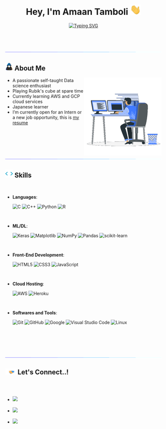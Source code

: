 
<h1 align="center"><b>Hey, I'm Amaan Tamboli </b><img src="img/giphy.webp" width="35"></h1>

<p align="center">
 <a href="https://git.io/typing-svg"><img src="https://readme-typing-svg.demolab.com?font=Fira+Code&size=22&pause=1000&width=450&lines=Computer+Engineering+student+%F0%9F%91%A8%E2%80%8D%F0%9F%92%BB;Data+science+enthusiast+%E2%9C%8C%EF%B8%8F;Cloud+beginner+%E2%98%81%EF%B8%8F;Japanese+learner+%E2%9B%A9%EF%B8%8F" alt="Typing SVG" /></a>
</p>
<br><br>

<br>
<img src="img/line.gif"><br>

## <img src="img/about_me.gif" width ="25"><b> **About Me**</b>


<picture> <img align="right" src="img/dev.gif" width = 250px></picture>

- A passionate self-taught Data science enthusiast
- Playing Rubik's cube at spare time
- Currently learning AWS and GCP cloud services
- Japanese learner
- I’m currently open for an Intern or a new job opportunity, this is [my resume](AmaanT_resume.pdf)

<br><br>

<img src="img/line.gif"><br>

## <img src="img/skill.gif" width ="25"><b> **Skills**</b>
<br>

<p align="center">

- **Languages**:
    
    ![C](https://img.shields.io/badge/C%20-%232370ED.svg?style=for-the-badge&logo=c&logoColor=white)
    ![C++](https://img.shields.io/badge/C++%20-%2300599C.svg?style=for-the-badge&logo=c%2B%2B&logoColor=white)
    ![Python](https://img.shields.io/badge/Python%20-%2314354C.svg?style=for-the-badge&logo=python&logoColor=white)
    ![R](https://img.shields.io/badge/r-%23276DC3.svg?style=for-the-badge&logo=r&logoColor=white)

<br>   

- **ML/DL**:

    ![Keras](https://img.shields.io/badge/Keras-%23D00000.svg?style=for-the-badge&logo=Keras&logoColor=white)
    ![Matplotlib](https://img.shields.io/badge/Matplotlib-%23ffffff.svg?style=for-the-badge&logo=Matplotlib&logoColor=black)
    ![NumPy](https://img.shields.io/badge/numpy-%23013243.svg?style=for-the-badge&logo=numpy&logoColor=white)
    ![Pandas](https://img.shields.io/badge/pandas-%23150458.svg?style=for-the-badge&logo=pandas&logoColor=white)
    ![scikit-learn](https://img.shields.io/badge/scikit--learn-%23F7931E.svg?style=for-the-badge&logo=scikit-learn&logoColor=white)
    
<br>
    
- **Front-End Development**:

   ![HTML5](https://img.shields.io/badge/HTML5%20-%23E34F26.svg?style=for-the-badge&logo=html5&logoColor=white)
   ![CSS3](https://img.shields.io/badge/CSS%20-%231572B6.svg?style=for-the-badge&logo=css3&logoColor=white)
   ![JavaScript](https://img.shields.io/badge/JavaScript%20-%23F7DF1E.svg?style=for-the-badge&logo=javascript&logoColor=black)

<br>

- **Cloud Hosting**:

    ![AWS](https://img.shields.io/badge/AWS-%23FF9900.svg?style=for-the-badge&logo=amazon-aws&logoColor=white)
    ![Heroku](https://img.shields.io/badge/heroku-%23430098.svg?style=for-the-badge&logo=heroku&logoColor=white)
    
<br>

- **Softwares and Tools**:

    ![Git](https://img.shields.io/badge/git-%23F05033.svg?style=for-the-badge&logo=git&logoColor=white)
    ![GitHub](https://img.shields.io/badge/github-%23121011.svg?style=for-the-badge&logo=github&logoColor=white)
    ![Google](https://img.shields.io/badge/google-%234285F4.svg?style=for-the-badge&logo=google&logoColor=white)
    ![Visual Studio Code](https://img.shields.io/badge/Visual%20Studio%20Code-0078d7.svg?style=for-the-badge&logo=visual-studio-code&logoColor=white)
    ![Linux](https://img.shields.io/badge/Linux-FCC624?style=for-the-badge&logo=linux&logoColor=black) 

<br>




</p>

<br>
<br>

<img src="img/line.gif"><br>

## <img src="img/handshake.gif" width ="40"><b>**Let's Connect..!**</b>
<br>
<br>
<div align='left'>

<ul>

<li>
<a href="https://linkedin.com/in/amaan-tamboli" target="_blank">
<img src="https://img.shields.io/badge/linkedin-%230077B5.svg?style=for-the-badge&logo=linkedin&logoColor=white"/>
</a>
</li>


<br>
	

<li>
<a href="https://www.instagram.com/amaan.tamboli54/" target="_blank">
<img src="https://img.shields.io/badge/Instagram-%23E4405F.svg?style=for-the-badge&logo=Instagram&logoColor=white"/>
</a>
</li>


<br>
<li>
<a href="mailto:amaantamboli542@gmail.com" target="_blank">
<img src="https://img.shields.io/badge/Gmail-D14836?style=for-the-badge&logo=gmail&logoColor=white" />
</a>
</li>
	
</ul>
</div>

<br>


